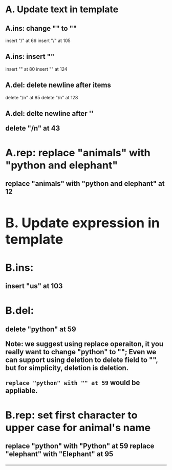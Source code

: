 # A. Update text in template
## A.ins: change "<td>" to  "</td>"
insert "/" at 66
insert "/" at 105

## A.ins: insert "</tr>"
insert "</tr>" at 80
insert "</tr>" at 124

## A.del: delete newline after items 
delete "/n" at 85 
delete "/n" at 128

## A.del: delte newline after '<table border=1>'
delete "/n" at 43

## A.rep: replace "animals" with "python and elephant"
replace "animals" with "python and elephant" at 12

# B. Update expression in template

## B.ins: 
insert "us" at 103

## B.del: 
delete "python" at 59

Note: we suggest using replace operaiton, it you really want to change "python" to "";
      Even we can support using deletion to delete field to "", but for simplicity, deletion is deletion.

`replace "python" with "" at 59` would be appliable.


## B.rep: set first character to upper case for animal's name
replace "python" with "Python" at 59
replace "elephant" with "Elephant" at 95
